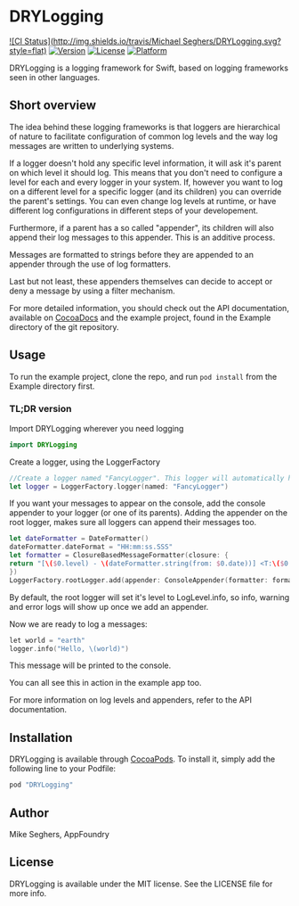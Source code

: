 # DRYLogging

[![CI Status](http://img.shields.io/travis/Michael Seghers/DRYLogging.svg?style=flat)](https://travis-ci.org/appfoundry/DRYLogging)
[![Version](https://img.shields.io/cocoapods/v/DRYLogging.svg?style=flat)](http://cocoapods.org/pods/DRYLogging)
[![License](https://img.shields.io/cocoapods/l/DRYLogging.svg?style=flat)](http://cocoapods.org/pods/DRYLogging)
[![Platform](https://img.shields.io/cocoapods/p/DRYLogging.svg?style=flat)](http://cocoapods.org/pods/DRYLogging)

DRYLogging is a logging framework for Swift, based on logging frameworks seen in other languages.

## Short overview

The idea behind these logging frameworks is that loggers are hierarchical of nature to facilitate configuration of common
log levels and the way log messages are written to underlying systems.

If a logger doesn't hold any specific level information, it will ask it's parent on which level it should log. This means
that you don't need to configure a level for each and every logger in your system. If, however you want to log on a 
different level for a specific logger (and its children) you can override the parent's settings. You can even change log 
levels at runtime, or have different log configurations in different steps of your developement. 

Furthermore, if a parent has a so called "appender", its children will also append their log messages to this appender.
This is an additive process. 

Messages are formatted to strings before they are appended to an appender through the use of log formatters. 
 
Last but not least, these appenders themselves can decide to accept or deny a message by using a filter mechanism.
 
For more detailed information, you should check out the API documentation, available on [CocoaDocs](http://cocoadocs.org/docsets/DRYLogging/)
and the example project, found in the Example directory of the git repository.

## Usage

To run the example project, clone the repo, and run `pod install` from the Example directory first.

### TL;DR version

Import DRYLogging wherever you need logging

```Swift
import DRYLogging
```

Create a logger, using the LoggerFactory

```Swift
//Create a logger named "FancyLogger". This logger will automatically have the root logger as its parent.
let logger = LoggerFactory.logger(named: "FancyLogger")
```

If you want your messages to appear on the console, add the console appender to your logger (or one of its parents). 
Adding the appender on the root logger, makes sure all loggers can append their messages too.

```Swift
let dateFormatter = DateFormatter()
dateFormatter.dateFormat = "HH:mm:ss.SSS"
let formatter = ClosureBasedMessageFormatter(closure: {
return "[\($0.level) - \(dateFormatter.string(from: $0.date))] <T:\($0.threadName) - S:\($0.className) - M:\($0.methodName) - L:\($0.lineNumber)> - \($0.message)"
})
LoggerFactory.rootLogger.add(appender: ConsoleAppender(formatter: formatter))
```

By default, the root logger will set it's level to LogLevel.info, so info, warning and error logs will show up once 
we add an appender.

Now we are ready to log a messages: 

```Objective-C
let world = "earth"
logger.info("Hello, \(world)")
```

This message will be printed to the console.

You can all see this in action in the example app too.

For more information on log levels and appenders, refer to the API documentation. 

## Installation

DRYLogging is available through [CocoaPods](http://cocoapods.org). To install
it, simply add the following line to your Podfile:

```ruby
pod "DRYLogging"
```

## Author

Mike Seghers, AppFoundry

## License

DRYLogging is available under the MIT license. See the LICENSE file for more info.
